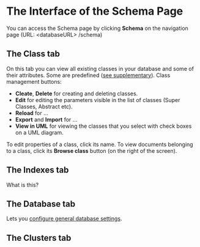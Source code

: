 # The Interface of the Schema Page

You can access the Schema page by clicking **Schema** on the navigation page (URL: &lt;databaseURL&gt; /schema)

## The Class tab
On this tab you can view all existing classes in your database and some of their attributes. Some are predefined ([see supplementary](https://orienteer.gitbooks.io/orienteer/content/supplementary_predefined_classes.html)).
Class management buttons:
* **Cleate**, **Delete**  for creating and deleting classes.
* **Edit**  for editing the parameters visible in the list of classes (Super Classes, Abstract etc).
* **Reload**  for ...
* **Export** and **Import**  for ...
* **View in UML** for viewing the classes that you select with check boxes on a UML diagram.

To edit properties of a class, click its name.
To view documents belonging to a class, click its **Browse class** button (on the right of the screen).

## The Indexes tab
What is this?
## The Database tab
Lets you [configure general database settings](https://orienteer.gitbooks.io/orienteer/content/creating_a_database_and_configuring_its_properties.html).
## The Clusters tab
